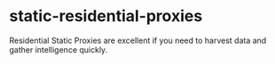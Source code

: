 # static-residential-proxies
Residential Static Proxies are excellent if you need to harvest data and gather intelligence quickly. 
